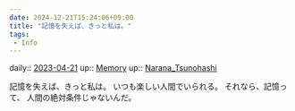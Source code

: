 ```yaml
---
date: 2024-12-21T15:24:06+09:00
title: "記憶を失えば、きっと私は。"
tags:
 - Info
---
```


daily:: [2023-04-21](/Daily_Note/2023-04-21.md)
up:: [Memory](../Bar/Novel/Topics/Memory.md)
up:: [Narana_Tsunohashi](../Bar/Novel/Nacaria/Narana_Tsunohashi.md)

記憶を失えば、きっと私は。
いつも楽しい人間でいられる。
それなら、記憶って、
人間の絶対条件じゃないんだ。